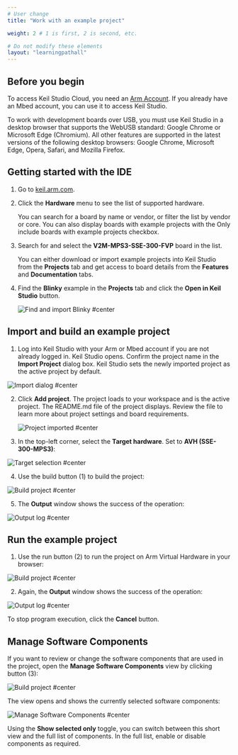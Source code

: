 ```yaml
---
# User change
title: "Work with an example project"

weight: 2 # 1 is first, 2 is second, etc.

# Do not modify these elements
layout: "learningpathall"
---
```


## Before you begin

To access Keil Studio Cloud, you need an [Arm Account](https://developer.arm.com/register). If you already have an Mbed account, you can use it to access Keil Studio.

To work with development boards over USB, you must use Keil Studio in a desktop browser that supports the WebUSB standard: Google Chrome or Microsoft Edge (Chromium). All other features are supported in the latest versions of the following desktop browsers: Google Chrome, Microsoft Edge, Opera, Safari, and Mozilla Firefox.

## Getting started with the IDE

1. Go to [keil.arm.com](https://keil.arm.com).

1. Click the **Hardware** menu to see the list of supported hardware.

   You can search for a board by name or vendor, or filter the list by vendor or core. You can also display boards with example projects with the Only include boards with example projects checkbox.

1. Search for and select the **V2M-MPS3-SSE-300-FVP** board in the list.

   You can either download or import example projects into Keil Studio from the **Projects** tab and get access to board details from the **Features** and **Documentation** tabs.

1. Find the **Blinky** example in the **Projects** tab and click the **Open in Keil Studio** button.  

   ![Find and import Blinky #center](ksc_blinky_import.png "Find and import Blinky project")


## Import and build an example project

1. Log into Keil Studio with your Arm or Mbed account if you are not already logged in. Keil Studio opens. Confirm the project name in the **Import Project** dialog box. Keil Studio sets the newly imported project as the active project by default.  

![Import dialog #center](ksc_import_project.png "Specify a name for the imported project")

2. Click **Add project**.
   The project loads to your workspace and is the active project. The README.md file of the project displays. Review the file to learn more about project settings and board requirements.  

   ![Project imported #center](ksc_project_imported.png "First screen after project import")


3. In the top-left corner, select the **Target hardware**. Set to **AVH (SSE-300-MPS3)**:  

![Target selection #center](ksc_target_selection.png "Select your target")

4. Use the build button (1) to build the project:  

![Build project #center](ksc_build_run.png "Build the project for your target")

5. The **Output** window shows the success of the operation:

![Output log #center](ksc_build_output_log.png "Output window logs operational success")

## Run the example project

1. Use the run button (2) to run the project on Arm Virtual Hardware in your browser:  

![Build project #center](ksc_build_run.png "Build the project for your target")

2. Again, the **Output** window shows the success of the operation:

![Output log #center](ksc_run_output_log.png "Output window logs operational success")  

To stop program execution, click the **Cancel** button.

## Manage Software Components

If you want to review or change the software components that are used in the project, open the **Manage Software Components** view by clicking button (3):  

![Build project #center](ksc_build_run.png "Build the project for your target")

The view opens and shows the currently selected software components:

![Manage Software Components #center](ksc_manage_sw_comp.png "Manage Software Components View")


Using the **Show selected only** toggle, you can switch between this short view and the full list of components. In the full list, enable or disable components as required.


